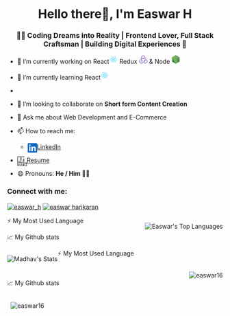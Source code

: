 
<h1 align="center">Hello there👋, I'm Easwar H</h1>
<h3 align="center">👨‍💻 Coding Dreams into Reality | Frontend Lover, Full Stack Craftsman | Building Digital Experiences 🌟</h3>

- 🔭 I’m currently working on React<code><img height="20" src="https://raw.githubusercontent.com/github/explore/80688e429a7d4ef2fca1e82350fe8e3517d3494d/topics/react/react.png"></code> Redux <code><img height="20" src="https://raw.githubusercontent.com/github/explore/80688e429a7d4ef2fca1e82350fe8e3517d3494d/topics/redux/redux.png"></code> 
& Node <code><img height="20" src="https://raw.githubusercontent.com/github/explore/80688e429a7d4ef2fca1e82350fe8e3517d3494d/topics/nodejs/nodejs.png"></code> 

- 🌱 I’m currently learning React<code><img height="20" src="https://raw.githubusercontent.com/github/explore/80688e429a7d4ef2fca1e82350fe8e3517d3494d/topics/react/react.png"></code>
- 
- 👯 I’m looking to collaborate on **Short form Content Creation**

- 💬 Ask me about Web Development and E-Commerce

- 📫 How to reach me:
  - <a href="https://www.linkedin.com/in/easwar-harikaran-07764321b/"> LinkedIn <img align="left" alt="Easwar's LinkedIn" width="22px" src="linkedin.svg" /></a>

- <a href="https://drive.google.com/file/d/11QuMfPmAjE3CoWMIcVKbqJuRFSeLX86w/view?usp=sharing"> Resume <img align="left" alt="Easwar's LinkedIn" width="22px" src="resume-svgrepo-com.svg" /></a>

- 😄 Pronouns: **He / Him 👨‍💼**

<h3 align="left">Connect with me:</h3>
<p align="left">
<a href="https://twitter.com/easwar_h" target="blank"><img align="center" src="https://raw.githubusercontent.com/rahuldkjain/github-profile-readme-generator/master/src/images/icons/Social/twitter.svg" alt="easwar_h" height="30" width="40" /></a>
<a href="https://linkedin.com/in/easwar harikaran" target="blank"><img align="center" src="https://raw.githubusercontent.com/rahuldkjain/github-profile-readme-generator/master/src/images/icons/Social/linked-in-alt.svg" alt="easwar harikaran" height="30" width="40" /></a>
</p>
⚡ My Most Used Language
 <p  align="left" style="float:right" float="right">  <img src="https://github-readme-stats.vercel.app/api/top-langs?username=easwar16&show_icons=true&locale=en&layout=compact" alt="Easwar's Top Languages" >

📈 My Github stats

<p align="left" style="float:left" float="left"> <img src="https://github-readme-stats.vercel.app/api?username=easwar16&show_icons=true&locale=en" alt="Madhav's Stats" />
  
⚡ My Most Used Language
<br/>
<p align="left" style="float:right" float="right">
  <img align="left" src="https://github-readme-stats.vercel.app/api/top-langs?username=easwar16&show_icons=true&locale=en&layout=compact" alt="easwar16" />
</p>
<br/>

📈 My Github stats
<br/>
<p align="left" style="float:left" float="left">&nbsp;
  <img align="center" src="https://github-readme-stats.vercel.app/api?username=easwar16&show_icons=true&locale=en" alt="easwar16" />
</p>
<br/>
